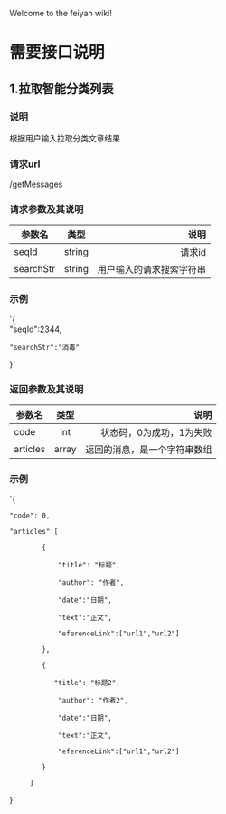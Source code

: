 Welcome to the feiyan wiki!
# 需要接口说明
## 1.拉取智能分类列表
### 说明
根据用户输入拉取分类文章结果
### 请求url
/getMessages
### 请求参数及其说明
|参数名          | 类型           | 说明  |
| ------------- |:-------------:| -----:|
| seqId     | string | 请求id |
| searchStr      | string | 用户输入的请求搜索字符串 |

### 示例
`{  
    "seqId":2344,
	
    "searchStr":"消毒"
}`
### 返回参数及其说明
|参数名          | 类型           | 说明  |
| ------------- |:-------------:| -----:|
| code| int| 状态码，0为成功，1为失败 |
| articles| array| 返回的消息，是一个字符串数组 |

### 示例
`{

    "code": 0,
	
    "articles":[
	
            {
			
                "title": "标题",
				
                "author": "作者",
				
                "date":"日期",
				
                "text":"正文",
				
                "eferenceLink":["url1","url2"]
				
            },
			
            {
			
               "title": "标题2",
			   
                "author": "作者2",
				
                "date":"日期",
				
                "text":"正文",
				
                "eferenceLink":["url1","url2"]
				
            }
			
         ]
		 
}`

